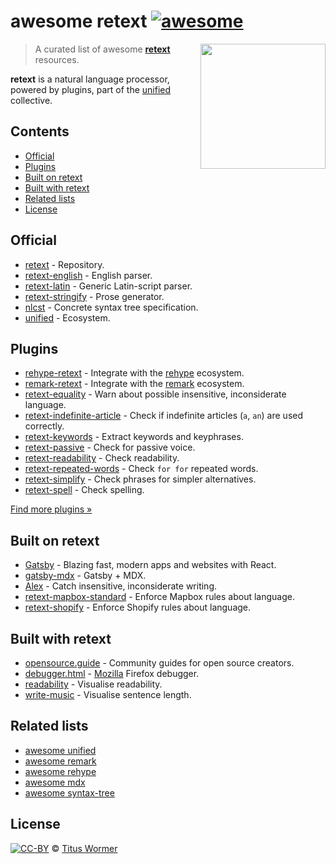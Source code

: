 <!--lint disable no-html maximum-line-length-->

# awesome retext [![awesome][awesome-badge]][awesome]

[<img src="https://raw.githubusercontent.com/retextjs/retext/976354b/logo.svg?sanitize=true" align="right" alt width="200">](https://github.com/retextjs/retext)

> A curated list of awesome [**retext**][retext] resources.

**retext** is a natural language processor, powered by plugins, part of the
[unified][] collective.

## Contents

* [Official](#official)
* [Plugins](#plugins)
* [Built on retext](#built-on-retext)
* [Built with retext](#built-with-retext)
* [Related lists](#related-lists)
* [License](#license)

## Official

* [retext](https://github.com/retextjs/retext) - Repository.
* [retext-english](https://github.com/retextjs/retext/tree/master/packages/retext-english) - English parser.
* [retext-latin](https://github.com/retextjs/retext/tree/master/packages/retext-latin) - Generic Latin-script parser.
* [retext-stringify](https://github.com/retextjs/retext/tree/master/packages/retext-stringify) - Prose generator.
* [nlcst](https://github.com/syntax-tree/nlcst) - Concrete syntax tree specification.
* [unified](https://github.com/unifiedjs/unified) - Ecosystem.

## Plugins

* [rehype-retext](https://github.com/rehypejs/rehype-retext) - Integrate with the [rehype][] ecosystem.
* [remark-retext](https://github.com/remarkjs/remark-retext) - Integrate with the [remark][] ecosystem.
* [retext-equality](https://github.com/retextjs/retext-equality) - Warn about possible insensitive, inconsiderate language.
* [retext-indefinite-article](https://github.com/retextjs/retext-indefinite-article) - Check if indefinite articles (`a`, `an`) are used correctly.
* [retext-keywords](https://github.com/retextjs/retext-keywords) - Extract keywords and keyphrases.
* [retext-passive](https://github.com/retextjs/retext-passive) - Check for passive voice.
* [retext-readability](https://github.com/retextjs/retext-readability) - Check readability.
* [retext-repeated-words](https://github.com/retextjs/retext-repeated-words) - Check `for for` repeated words.
* [retext-simplify](https://github.com/retextjs/retext-simplify) - Check phrases for simpler alternatives.
* [retext-spell](https://github.com/retextjs/retext-spell) - Check spelling.

[Find more plugins »](https://github.com/retextjs/retext/blob/master/doc/plugins.md#list-of-plugins)

## Built on retext

* [Gatsby](https://github.com/gatsbyjs/gatsby) - Blazing fast, modern apps and websites with React.
* [gatsby-mdx](https://github.com/ChristopherBiscardi/gatsby-mdx) - Gatsby + MDX.
* [Alex](https://github.com/get-alex/alex) - Catch insensitive, inconsiderate writing.
* [retext-mapbox-standard](https://github.com/mapbox/retext-mapbox-standard) - Enforce Mapbox rules about language.
* [retext-shopify](https://github.com/Shopify/retext-shopify) - Enforce Shopify rules about language.

## Built with retext

* [opensource.guide](https://github.com/github/opensource.guide) - Community guides for open source creators.
* [debugger.html](https://github.com/devtools-html/debugger.html) - [Mozilla](https://www.mozilla.org) Firefox debugger.
* [readability](https://github.com/wooorm/readability) - Visualise readability.
* [write-music](https://github.com/wooorm/write-music) - Visualise sentence length.

## Related lists

* [awesome unified](https://github.com/unifiedjs/awesome-unified)
* [awesome remark](https://github.com/remarkjs/awesome-remark)
* [awesome rehype](https://github.com/rehypejs/awesome-rehype)
* [awesome mdx](https://github.com/transitive-bullshit/awesome-mdx)
* [awesome syntax-tree](https://github.com/syntax-tree/awesome-syntax-tree)

## License

[![CC-BY][license-badge]][license] © [Titus Wormer][author]

<!-- Definitions. -->

[license]: https://creativecommons.org/licenses/by/4.0/

[license-badge]: https://mirrors.creativecommons.org/presskit/buttons/80x15/svg/by.svg

[author]: https://wooorm.com

[awesome-badge]: https://awesome.re/badge.svg

[awesome]: https://awesome.re

[unified]: https://github.com/unifiedjs/unified

[rehype]: https://github.com/rehypejs/rehype

[remark]: https://github.com/remarkjs/remark

[retext]: https://github.com/retextjs/retext
